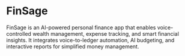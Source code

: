 # FinSage
FinSage is an AI-powered personal finance app that enables voice-controlled wealth management, expense tracking, and smart financial insights. It integrates voice-to-ledger automation, AI budgeting, and interactive reports for simplified money management.
